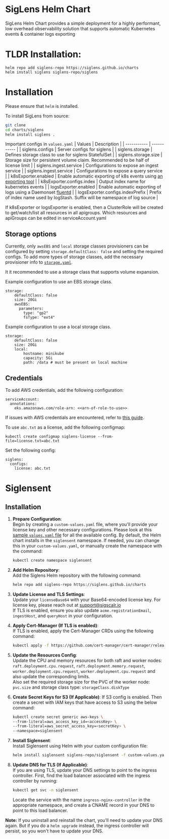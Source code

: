 # SigLens Helm Chart

SigLens Helm Chart provides a simple deployment for a highly performant, low overhead observability solution that supports automatic Kubernetes events & container logs exporting

# TLDR Installation:

```
helm repo add siglens-repo https://siglens.github.io/charts
helm install siglens siglens-repo/siglens
```

# Installation

Please ensure that `helm` is installed.

To install SigLens from source:
```bash
git clone
cd charts/siglens
helm install siglens .
```

Important configs in `values.yaml`
| Values      | Description |
| ----------- | ----------- |
| siglens.configs      | Server configs for siglens       |
| siglens.storage   | Defines storage class to use for siglens StatefulSet        |
| siglens.storage.size | Storage size for persistent volume claim. Recommended to be half of license limit |
| siglens.ingest.service | Configurations to expose an ingest service |
| siglens.ingest.service | Configurations to expose a query service |
| k8sExporter.enabled   | Enable automatic exporting of k8s events using [an exporting tool](https://github.com/opsgenie/kubernetes-event-exporter)      |
| k8sExporter.configs.index   | Output index name for kubernetes events      |
| logsExporter.enabled   | Enable automatic exporting of logs using a Daemonset [fluentd](https://docs.fluentd.org/container-deployment/kubernetes)      |
| logsExporter.configs.indexPrefix   | Prefix of index name used by logStash. Suffix will be namespace of log source      |

If k8sExporter or logsExporter is enabled, then a ClusterRole will be created to get/watch/list all resources in all apigroups. Which resources and apiGroups can be edited in serviceAccount.yaml

## Storage options

Currently, only `awsEBS` and `local` storage classes provisioners can be configured by setting `storage.defaultClass: false` and setting the required configs. To add more types of storage classes, add the necessary provisioner info to [`storage.yaml`](charts/siglens/templates/storage.yaml). 

It it recommended to use a storage class that supports volume expansion. 

Example configuration to use an EBS storage class.
```
storage:
    defaultClass: false
    size: 20Gi
    awsEBS:
      parameters: 
        type: "gp2"
        fsType: "ext4"
```

Example configuration to use a local storage class.
```
storage:
    defaultClass: false
    size: 20Gi
    local:
        hostname: minikube
        capacity: 5Gi 
        path: /data # must be present on local machine
```

## Credentials

To add AWS credentials, add the following configuration:
```
serviceAccount:
  annotations:
    eks.amazonaws.com/role-arn: <<arn-of-role-to-use>>
```

If issues with AWS credentials are encountered, refer to [this guide](https://docs.aws.amazon.com/eks/latest/userguide/iam-roles-for-service-accounts.html).


To use `abc.txt` as a license, add the following configmap:
```
kubectl create configmap siglens-license --from-file=license.txt=abc.txt
```

Set the following config:
```
siglens:
  configs:
    license: abc.txt
```

# Siglensent
## Installation

1. **Prepare Configuration**:  
   Begin by creating a `custom-values.yaml` file, where you'll provide your license key and other necessary configurations. Please look at this [sample `values.yaml` file](https://raw.githubusercontent.com/siglens/charts/main/charts/siglensent/values.yaml)  for all the available config. By default, the Helm chart installs in the `siglensent` namespace. If needed, you can change this in your `custom-values.yaml`, or manually create the namespace with the command:  
   ```bash
   kubectl create namespace siglensent
   ```

2. **Add Helm Repository**:  
   Add the Siglens Helm repository with the following command:  
   ```bash
   helm repo add siglens-repo https://siglens.github.io/charts
   ```

3. **Update License and TLS Settings**:  
   Update your `licenseBase64` with your Base64-encoded license key. For license key, please reach out at support@sigscalr.io \
   If TLS is enabled, ensure you also update `acme.registrationEmail`, `ingestHost`, and `queryHost` in your configuration.

4. **Apply Cert-Manager (If TLS is enabled)**:  
   If TLS is enabled, apply the Cert-Manager CRDs using the following command:  
   ```bash
   kubectl apply -f https://github.com/cert-manager/cert-manager/releases/download/v1.14.4/cert-manager.crds.yaml
   ```

5. **Update the Resources Config**:  
   Update the CPU and memory resources for both raft and worker nodes: `raft.deployment.cpu.request`, `raft.deployment.memory.request`, `worker.deployment.cpu.request`, `worker.deployment.cpu.request` and also update the corresponding limits. \
   Also set the required storage size for the PVC of the worker node: `pvc.size` and storage class type: `storageClass.diskType`

6. **Create Secret Keys for S3 (If Applicable)**:
   If S3 config is enabled. Then create a secret with IAM keys that have access to S3 using the below command: 
   ```bash
   kubectl create secret generic aws-keys \
   --from-literal=aws_access_key_id=<accessKey> \
   --from-literal=aws_secret_access_key=<secretKey> \
   --namespace=siglensent
   ```

7. **Install Siglensent**:  
   Install Siglensent using Helm with your custom configuration file:  
   ```bash
   helm install siglensent siglens-repo/siglensent -f custom-values.yaml --namespace siglensent
   ```

8. **Update DNS for TLS (If Applicable)**:  
   If you are using TLS, update your DNS settings to point to the ingress controller. First, find the load balancer associated with the ingress controller by running:  
   ```bash
   kubectl get svc -n siglensent
   ```  
   Locate the service with the name `ingress-nginx-controller` in the appropriate namespace, and create a CNAME record in your DNS to point to this load balancer.

**Note:** If you uninstall and reinstall the chart, you'll need to update your
DNS again. But if you do a `helm upgrade` instead, the ingress controller will
persist, so you won't have to update your DNS.
